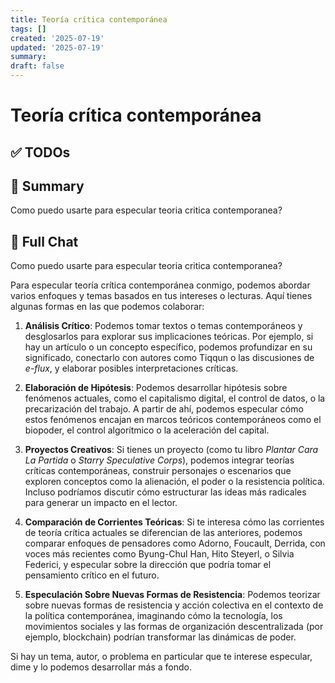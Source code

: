 ```yaml
---
title: Teoría crítica contemporánea
tags: []
created: '2025-07-19'
updated: '2025-07-19'
summary:
draft: false
---
```


# Teoría crítica contemporánea

## ✅ TODOs


## 📌 Summary
Como puedo usarte para especular teoria critica contemporanea?

## 🧠 Full Chat


Como puedo usarte para especular teoria critica contemporanea?



Para especular teoría crítica contemporánea conmigo, podemos abordar varios enfoques y temas basados en tus intereses o lecturas. Aquí tienes algunas formas en las que podemos colaborar:

1. **Análisis Crítico**: Podemos tomar textos o temas contemporáneos y desglosarlos para explorar sus implicaciones teóricas. Por ejemplo, si hay un artículo o un concepto específico, podemos profundizar en su significado, conectarlo con autores como Tiqqun o las discusiones de *e-flux*, y elaborar posibles interpretaciones críticas.

2. **Elaboración de Hipótesis**: Podemos desarrollar hipótesis sobre fenómenos actuales, como el capitalismo digital, el control de datos, o la precarización del trabajo. A partir de ahí, podemos especular cómo estos fenómenos encajan en marcos teóricos contemporáneos como el biopoder, el control algorítmico o la aceleración del capital.

3. **Proyectos Creativos**: Si tienes un proyecto (como tu libro *Plantar Cara La Partida* o *Starry Speculative Corps*), podemos integrar teorías críticas contemporáneas, construir personajes o escenarios que exploren conceptos como la alienación, el poder o la resistencia política. Incluso podríamos discutir cómo estructurar las ideas más radicales para generar un impacto en el lector.

4. **Comparación de Corrientes Teóricas**: Si te interesa cómo las corrientes de teoría crítica actuales se diferencian de las anteriores, podemos comparar enfoques de pensadores como Adorno, Foucault, Derrida, con voces más recientes como Byung-Chul Han, Hito Steyerl, o Silvia Federici, y especular sobre la dirección que podría tomar el pensamiento crítico en el futuro.

5. **Especulación Sobre Nuevas Formas de Resistencia**: Podemos teorizar sobre nuevas formas de resistencia y acción colectiva en el contexto de la política contemporánea, imaginando cómo la tecnología, los movimientos sociales y las formas de organización descentralizada (por ejemplo, blockchain) podrían transformar las dinámicas de poder.

Si hay un tema, autor, o problema en particular que te interese especular, dime y lo podemos desarrollar más a fondo.